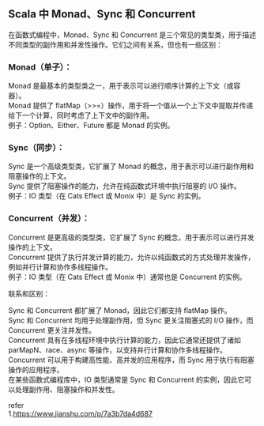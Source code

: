 ## Scala 中 Monad、Sync 和 Concurrent 

在函数式编程中，Monad、Sync 和 Concurrent 是三个常见的类型类，用于描述不同类型的副作用和并发性操作。它们之间有关系，但也有一些区别：

### Monad（单子）：  

Monad 是最基本的类型类之一，用于表示可以进行顺序计算的上下文（或容器）。    
Monad 提供了 flatMap（>>=）操作，用于将一个值从一个上下文中提取并传递给下一个计算，同时考虑了上下文中的副作用。   
例子：Option、Either、Future 都是 Monad 的实例。   

### Sync（同步）：   

Sync 是一个高级类型类，它扩展了 Monad 的概念，用于表示可以进行副作用和阻塞操作的上下文。    
Sync 提供了阻塞操作的能力，允许在纯函数式环境中执行阻塞的 I/O 操作。     
例子：IO 类型（在 Cats Effect 或 Monix 中）是 Sync 的实例。    

### Concurrent（并发）：

Concurrent 是更高级的类型类，它扩展了 Sync 的概念，用于表示可以进行并发操作的上下文。      
Concurrent 提供了执行并发计算的能力，允许以纯函数式的方式处理并发操作，例如并行计算和协作多线程操作。    
例子：IO 类型（在 Cats Effect 或 Monix 中）通常也是 Concurrent 的实例。    

联系和区别：

Sync 和 Concurrent 都扩展了 Monad，因此它们都支持 flatMap 操作。        
Sync 和 Concurrent 均用于处理副作用，但 Sync 更关注阻塞式的 I/O 操作，而 Concurrent 更关注并发性。     
Concurrent 具有在多线程环境中执行计算的能力，因此它通常还提供了诸如 parMapN、race、async 等操作，以支持并行计算和协作多线程操作。     
Concurrent 可以用于构建高性能、高并发的应用程序，而 Sync 用于执行有阻塞操作的应用程序。       
在某些函数式编程库中，IO 类型通常是 Sync 和 Concurrent 的实例，因此它可以处理副作用、阻塞操作和并发性。        

refer   
1.https://www.jianshu.com/p/7a3b7da4d687            


